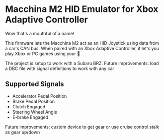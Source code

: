 # Macchina M2 HID Emulator for Xbox Adaptive Controller

Wow that's a mouthful of a name!

This firmware lets the Macchina M2 act as an HID Joystick using data from a car's CAN bus. When paired with an Xbox Adaptive Controller, it let's you play Xbox or PC games using your 🚗

The project is setup to work with a Subaru BRZ. Future improvements: load a DBC file with signal definitions to work with any car

## Supported Signals

* Accelerator Pedal Position
* Brake Pedal Position
* Clutch Engaged
* Steering Wheel Angle
* E-brake Engaged

Future improvements: custom device to get gear or use cruise control stalk as gear up/down
